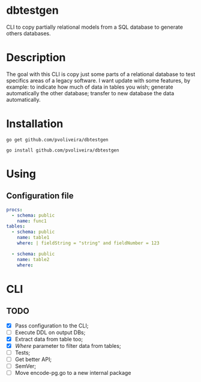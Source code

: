 # dbtestgen

CLI to copy partially relational models from a SQL database to generate others databases.

# Description

The goal with this CLI is copy just some parts of a relational database to test specifics areas of a legacy software. I want update with some features, by example: to indicate how much of data in tables you wish; generate automatically the other database; transfer to new database the data automatically.

# Installation

```
go get github.com/pvoliveira/dbtestgen

go install github.com/pvoliveira/dbtestgen
```

# Using



## Configuration file

```yml
procs:
  - schema: public
    name: func1
tables:
  - schema: public
    name: table1
    where: | fieldString = "string" and fieldNumber = 123

  - schema: public
    name: table2
    where: 
```

# CLI

## TODO

- [X] Pass configuration to the CLI;
- [ ] Execute DDL on output DBs;
- [X] Extract data from table too;
- [X] _Where_ parameter to filter data from tables;
- [ ] Tests;
- [ ] Get better API;
- [ ] SemVer;
- [ ] Move encode-pg.go to a new internal package